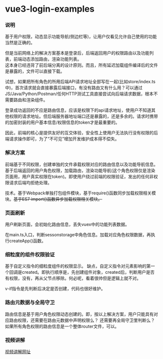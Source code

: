 # vue3-login-examples

### 说明

基于用户权限，动态显示功能导航(侧边栏等)，让用户仅看见允许自己使用的功能当然是正确的。  

但是当前网络上的解决方案基本是登录后，后端返回用户的权限路由以及功能列表，前端动态添加路由，渲染功能列表。  
这本身已经违背了前后端分离的设计原则。而且，所有延迟加载组件编译后的文件是暴露的，文件可以直接下载。  

试想，如果把所有角色的所用后端API请求地址全部写在一起(比如store/index.ts中)，首次请求就会直接暴露后端接口，有没有路由又有什么用？可以通过JS/Java/Python/Postman/任何HTTP测试工具直接尝试向后端请求数据，根本不需要路由和渲染组件。  

登录成功返回的不应是路由信息，应该是权限下的api请求地址，使用户不知道其他权限的请求地址。但后端服务器地址端口还是暴露的，还是多余的。请求时携带的加密封装的用户基本信息/权限信息的token才是最重要的。

因此，前端的核心是提供友好的互交体验，安全性上使用户无法执行没有权限的后端请求操作即可，为了“不可见”增加开发维护成本得不偿失。

### 解决方案
前端基于不同权限，创建单独的文件承载权限对应的路由信息以及功能导航信息。基于后端返回的用户角色权限，加载路由，渲染功能导航(这个角色权限仅是渲染页面用，用户真实权限在token)。即使用户绕过前端的权限验证，发出的任何非权限请求后端均拒绝处理。  

技术。基于Webpack单独打包组件模块，基于require()函数同步加载权限相关模块。~~基于ES7 import()函数异步加载权限相关模块。~~

### 页面刷新
用户刷新页面，会初始化路由信息，丢失vuex中的功能列表数据。  

在main.ts入口，判断sessonstorage中角色信息。加载对应角色权限数据，再执行createApp()函数。

### 细粒度的组件权限验证
基于自定义指令的细粒度组件的权限显示。
缺点，自定义指令对元素影响的第一个回调是created。即执行顺序是，先创建组件对象，created后，判断用户是否有权限，没有，再从父节点移除。何必呢，看着很帅但是逻辑上就不对。

v-if指令是先判断后决定是否创建，代码也很好维护。

### 路由元数据与全局守卫
路由信息是基于用户角色权限动态创建的。即，按以上解决方案，用户只能具有对应路由权限，还需要在路由元数据中声明权限么？
还需要再全局守卫里判断么？  
如果所有角色权限的路由信息是一个整体router文件，可以。

### 视频讲解
[视频讲解网址](https://mooc1-1.chaoxing.com/nodedetailcontroller/visitnodedetail?courseId=208931964&knowledgeId=396906327)
